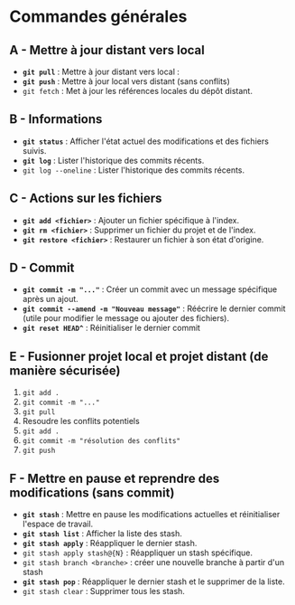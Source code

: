 # Commandes générales

## A - Mettre à jour distant vers local

- **`git pull`** : Mettre à jour distant vers local :
- **`git push`** : Mettre à jour local vers distant (sans conflits)
- `git fetch` : Met à jour les références locales du dépôt distant.

## B - Informations

- **`git status`** : Afficher l'état actuel des modifications et des fichiers suivis.
- **`git log`** : Lister l'historique des commits récents.
- `git log --oneline` : Lister l'historique des commits récents.

## C - Actions sur les fichiers

- **`git add <fichier>`** : Ajouter un fichier spécifique à l'index.
- **`git rm <fichier>`** : Supprimer un fichier du projet et de l'index.
- **`git restore <fichier>`** : Restaurer un fichier à son état d'origine.

## D - Commit

- **`git commit -m "..."`** : Créer un commit avec un message spécifique après un ajout.
- **`git commit --amend -m "Nouveau message"`** : Réécrire le dernier commit (utile pour modifier le message ou ajouter des fichiers).
- **`git reset HEAD^`** : Réinitialiser le dernier commit

## E - Fusionner projet local et projet distant (de manière sécurisée)

1. `git add .`
2. `git commit -m "..."`
3. `git pull`
4. Resoudre les conflits potentiels
5. `git add .`
6. `git commit -m "résolution des conflits"`
7. `git push`

## F - Mettre en pause et reprendre des modifications (sans commit)

- **`git stash`** : Mettre en pause les modifications actuelles et réinitialiser l'espace de travail.
- **`git stash list`** : Afficher la liste des stash.
- **`git stash apply`** : Réappliquer le dernier stash.
- `git stash apply stash@{N}` : Réappliquer un stash spécifique.
- `git stash branch <branche>` : créer une nouvelle branche à partir d'un stash
- **`git stash pop`** : Réappliquer le dernier stash et le supprimer de la liste.
- `git stash clear` : Supprimer tous les stash.
